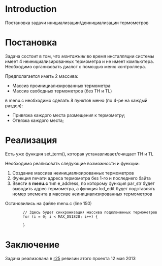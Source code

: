 # Introduction #

Постановка задачи инициализации/деинициализации термометров

# Постановка #

Задача состоит в том, что _монтажник_ во время инсталляции системы имеет 4 неинициализированных термометра и не имеет компьютера. Необходимо организовать диалог с помощью меню контроллера.

Предполагается иметь 2 массива:
  * Массив проинициализированных термометра
  * Массив свободных термометров (без TH и TL)

в menu.c необходимо сделать 8 пунктов меню (по 4-ре на каждый раздел):
  * Привязка каждого места размещения к термометру;
  * Отвязка каждого места;

# Реализация #

Есть уже функция set\_term(), которая устанавливает/очищает TH и TL

Необходимо реализовать следующие возможности и функции:
  1. Создание массива неинициализированных термометров
  1. Функция печати адреса термометра без 1-го и последнего байта
  1. Ввести в **menu.c** тип e\_address, по которому функция par\_str будет выводить адрес термометра, а функция lcd\_edit будет подставлять номер элемента в массиве неинициализированных термометров

Остановились на файле menu.c (line 150)
```
        // Здесь будет синхронизация массива подключенных термометров
        for (i = 0; i < MAX_DS1820; i++) {
            
        }
```

# Заключение #

Задача реализована в [r25](https://code.google.com/p/robowater-atmega32-cvv/source/detail?r=25) ревизии этого проекта 12 мая 2013